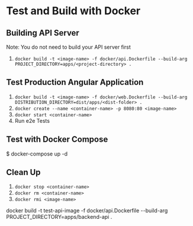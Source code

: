 # Test and Build with Docker

## Building API Server

Note: You do not need to build your API server first

1. `docker build -t <image-name> -f docker/api.Dockerfile --build-arg PROJECT_DIRECTORY=apps/<project-directory> .`

## Test Production Angular Application

1. `docker build -t <image-name> -f docker/web.Dockerfile --build-arg DISTRIBUTION_DIRECTORY=dist/apps/<dist-folder> .`
2. `docker create --name <container-name> -p 8080:80 <image-name>`
3. `docker start <container-name>`
4. Run e2e Tests

## Test with Docker Compose

\$ docker-compose up -d

## Clean Up

1. `docker stop <container-name>`
2. `docker rm <container-name>`
3. `docker rmi <image-name>`

docker build -t test-api-image -f docker/api.Dockerfile --build-arg PROJECT_DIRECTORY=apps/backend-api .

